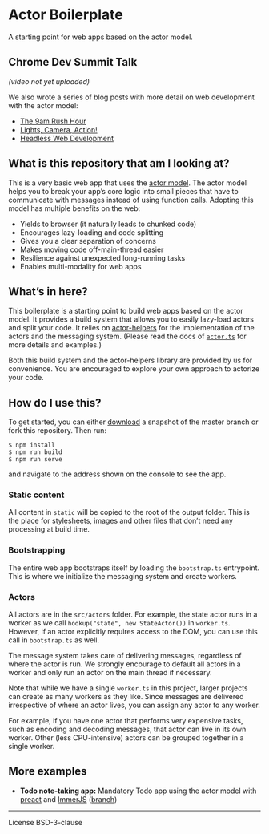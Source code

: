 # Actor Boilerplate

A starting point for web apps based on the actor model.

## Chrome Dev Summit Talk

_(video not yet uploaded)_

We also wrote a series of blog posts with more detail on web development with the actor model:

- [The 9am Rush Hour]
- [Lights, Camera, Action!]
- [Headless Web Development]

## What is this repository that am I looking at?

This is a very basic web app that uses the [actor model]. The actor model helps you to break your app’s core logic into small pieces that have to communicate with messages instead of using function calls. Adopting this model has multiple benefits on the web:

- Yields to browser (it naturally leads to chunked code)
- Encourages lazy-loading and code splitting
- Gives you a clear separation of concerns
- Makes moving code off-main-thread easier
- Resilience against unexpected long-running tasks
- Enables multi-modality for web apps

## What’s in here?

This boilerplate is a starting point to build web apps based on the actor model. It provides a build system that allows you to easily lazy-load actors and split your code. It relies on [actor-helpers] for the implementation of the actors and the messaging system. (Please read the docs of [`actor.ts`][actor.ts] for more details and examples.) 

Both this build system and the actor-helpers library are provided by us for convenience. You are encouraged to explore your own approach to actorize your code.

## How do I use this?

To get started, you can either [download] a snapshot of the master branch or fork this repository. Then run:

```
$ npm install
$ npm run build
$ npm run serve
```

and navigate to the address shown on the console to see the app.

### Static content

All content in `static` will be copied to the root of the output folder. This is the place for stylesheets, images and other files that don’t need any processing at build time.

### Bootstrapping

The entire web app bootstraps itself by loading the `bootstrap.ts` entrypoint. This is where we initialize the messaging system and create workers.

### Actors

All actors are in the `src/actors` folder. For example, the state actor runs in a worker as we call `hookup("state", new StateActor())` in `worker.ts`. However, if an actor explicitly requires access to the DOM, you can use this call in `bootstrap.ts` as well.

The message system takes care of delivering messages, regardless of where the actor is run. We strongly encourage to default all actors in a worker and only run an actor on the main thread if necessary.

Note that while we have a single `worker.ts` in this project, larger projects can create as many workers as they like. Since messages are delivered irrespective of where an actor lives, you can assign any actor to any worker.

For example, if you have one actor that performs very expensive tasks, such as encoding and decoding messages, that actor can live in its own worker. Other (less CPU-intensive) actors can be grouped together in a single worker.

## More examples

- **Todo note-taking app:** Mandatory Todo app using the actor model with [preact] and [ImmerJS] ([branch][todo])

---

License BSD-3-clause

[actor-helpers]: https://github.com/PolymerLabs/actor-helpers
[actor.ts]: https://github.com/PolymerLabs/actor-helpers/blob/master/src/actor/Actor.ts
[download]: https://github.com/PolymerLabs/actor-boilerplate/archive/master.zip
[actor model]: https://en.wikipedia.org/wiki/Actor_model
[the 9am rush hour]: https://dassur.ma/things/the-9am-rush-hour/
[lights, camera, action!]: https://dassur.ma/things/lights-camera-action/
[headless web development]: https://dassur.ma/things/headless-web-development/
[todo]: https://github.com/PolymerLabs/actor-boilerplate/tree/example/todo
[preact]: https://preactjs.com/
[immerjs]: https://github.com/mweststrate/immer
